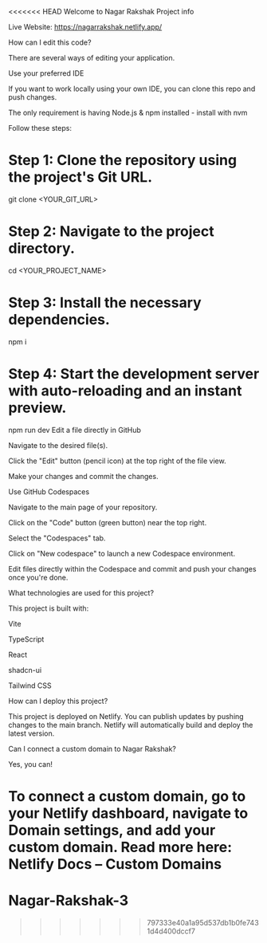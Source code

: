 <<<<<<< HEAD
Welcome to Nagar Rakshak
Project info

Live Website: https://nagarrakshak.netlify.app/

How can I edit this code?

There are several ways of editing your application.

Use your preferred IDE

If you want to work locally using your own IDE, you can clone this repo and push changes.

The only requirement is having Node.js & npm installed - install with nvm

Follow these steps:
# Step 1: Clone the repository using the project's Git URL.
git clone <YOUR_GIT_URL>

# Step 2: Navigate to the project directory.
cd <YOUR_PROJECT_NAME>

# Step 3: Install the necessary dependencies.
npm i

# Step 4: Start the development server with auto-reloading and an instant preview.
npm run dev
Edit a file directly in GitHub

Navigate to the desired file(s).

Click the "Edit" button (pencil icon) at the top right of the file view.

Make your changes and commit the changes.

Use GitHub Codespaces

Navigate to the main page of your repository.

Click on the "Code" button (green button) near the top right.

Select the "Codespaces" tab.

Click on "New codespace" to launch a new Codespace environment.

Edit files directly within the Codespace and commit and push your changes once you're done.

What technologies are used for this project?

This project is built with:

Vite

TypeScript

React

shadcn-ui

Tailwind CSS

How can I deploy this project?

This project is deployed on Netlify.
You can publish updates by pushing changes to the main branch. Netlify will automatically build and deploy the latest version.

Can I connect a custom domain to Nagar Rakshak?

Yes, you can!

To connect a custom domain, go to your Netlify dashboard, navigate to Domain settings, and add your custom domain.
Read more here: Netlify Docs – Custom Domains
=======
# Nagar-Rakshak-3
>>>>>>> 797333e40a1a95d537db1b0fe7431d4d400dccf7
